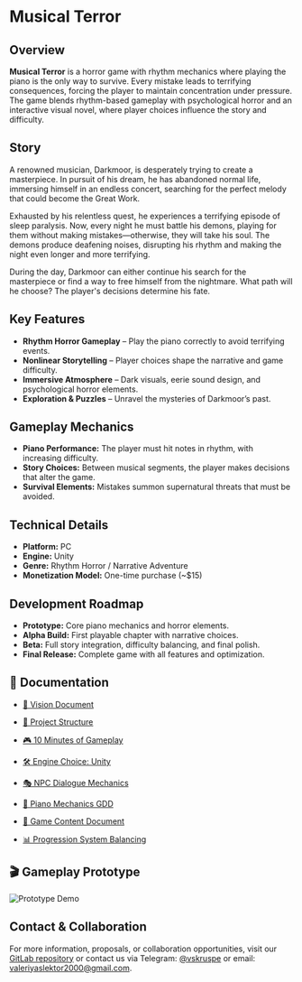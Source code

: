 # Musical Terror

## Overview
**Musical Terror** is a horror game with rhythm mechanics where playing the piano is the only way to survive. Every mistake leads to terrifying consequences, forcing the player to maintain concentration under pressure. The game blends rhythm-based gameplay with psychological horror and an interactive visual novel, where player choices influence the story and difficulty.

## Story
A renowned musician, Darkmoor, is desperately trying to create a masterpiece. In pursuit of his dream, he has abandoned normal life, immersing himself in an endless concert, searching for the perfect melody that could become the Great Work.

Exhausted by his relentless quest, he experiences a terrifying episode of sleep paralysis. Now, every night he must battle his demons, playing for them without making mistakes—otherwise, they will take his soul. The demons produce deafening noises, disrupting his rhythm and making the night even longer and more terrifying.

During the day, Darkmoor can either continue his search for the masterpiece or find a way to free himself from the nightmare. What path will he choose? The player's decisions determine his fate.

## Key Features
- **Rhythm Horror Gameplay** – Play the piano correctly to avoid terrifying events.
- **Nonlinear Storytelling** – Player choices shape the narrative and game difficulty.
- **Immersive Atmosphere** – Dark visuals, eerie sound design, and psychological horror elements.
- **Exploration & Puzzles** – Unravel the mysteries of Darkmoor’s past.

## Gameplay Mechanics
- **Piano Performance:** The player must hit notes in rhythm, with increasing difficulty.
- **Story Choices:** Between musical segments, the player makes decisions that alter the game.
- **Survival Elements:** Mistakes summon supernatural threats that must be avoided.

## Technical Details
- **Platform:** PC
- **Engine:** Unity
- **Genre:** Rhythm Horror / Narrative Adventure
- **Monetization Model:** One-time purchase (~$15)

## Development Roadmap
- **Prototype:** Core piano mechanics and horror elements.
- **Alpha Build:** First playable chapter with narrative choices.
- **Beta:** Full story integration, difficulty balancing, and final polish.
- **Final Release:** Complete game with all features and optimization.

## 📖 Documentation

- [📝 Vision Document](docs/vision-document.md)

- [📖 Project Structure](docs/project-structure.md)

- [🎮 10 Minutes of Gameplay](docs/gameplay-ten-minutes.md)

- [🛠 Engine Choice: Unity](docs/engine-choice-unity.md)

- [🎭 NPC Dialogue Mechanics](docs/npc-dialogue-mechanics.md)

- [🎹 Piano Mechanics GDD](docs/piano-mechanics-gdd.md)

- [📜 Game Content Document](docs/game-content-document.md)

- [📊 Progression System Balancing](docs/progression-balancing.md)

## 🎬 Gameplay Prototype

![Prototype Demo](https://github.com/valeriyaslektor/Musical-Terror/blob/main/docs/images/prototype.gif?raw=true)

## Contact & Collaboration
For more information, proposals, or collaboration opportunities, visit our [GitLab repository](#) or contact us via Telegram: [@vskruspe](https://t.me/vskruspe) or email: [valeriyaslektor2000@gmail.com](mailto:valeriyaslektor2000@gmail.com).




